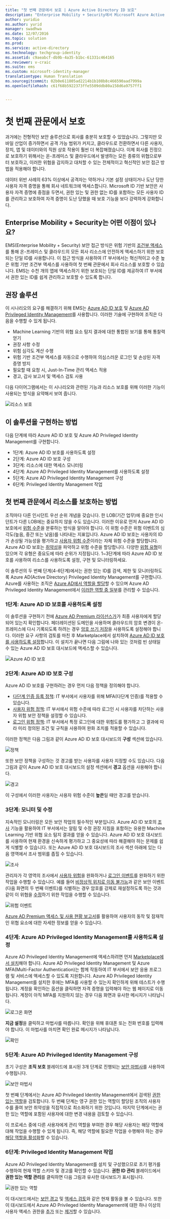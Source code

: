 ```yaml
---
title: "첫 번째 관문에서 보호 | Azure Active Directory ID 보호"
description: "Enterprise Mobility + Security에서 Microsoft Azure Active Directory Identity Protection 및 Azure Active Directory Privileged Identity Management 기능을 활용하여 ID를 보호함으로써 회사 리소스에 대한 액세스 보안을 유지하는 방법을 설명하는 시나리오입니다."
author: yuridio
ms.author: yurid
manager: swadhwa
ms.date: 12/07/2016
ms.topic: solution
ms.prod: 
ms.service: active-directory
ms.technology: techgroup-identity
ms.assetid: c9aeabcf-db9b-4a35-b1bc-61331c464165
ms.reviewer: v-craic
ms.suite: ems
ms.custom: microsoft-identity-manager
translationtype: Human Translation
ms.sourcegitcommit: 02b0e611805ad2214b1b108b8c466590aad7999a
ms.openlocfilehash: c61f68b5922373ffe5509ddb80a158d6a9757ff1


---
```


# <a name="protect-at-the-front-door"></a>첫 번째 관문에서 보호

과거에는 전형적인 보안 솔루션으로 회사를 충분히 보호할 수 있었습니다. 그렇지만 모바일 산업이 증가하면서 공격 가능 범위가 커지고, 클라우드로 전환하면서 다른 사용자, 장치, 앱 및 데이터와의 직원 상호 작용이 훨씬 더 복잡해졌습니다. 이제 회사를 진정으로 보호하기 위해서는 온-프레미스 및 클라우드에서 발생하는 모든 종류의 위협으로부터 보호하고, 이러한 위협을 감지하고 대처할 수 있는 전체적이고 혁신적인 보안 접근 방법을 적용해야 합니다.

데이터 위반 사례의 63% 이상에서 공격자는 약하거나 기본 설정 상태이거나 도난 당한 사용자 자격 증명을 통해 회사 네트워크에 액세스합니다.  Microsoft ID 기반 보안은 사용자 자격 증명에 중점을 두면서, 권한 있는 및 권한 없는 ID를 포함하는 모든 사용자 ID를 관리하고 보호하여 자격 증명이 도난 당했을 때 보호 기능을 보다 강력하게 강화합니다.


## <a name="how-can-enterprise-mobility-security-help-you"></a>Enterprise Mobility + Security는 어떤 이점이 있나요?

EMS(Enterprise Mobility + Security) 보안 접근 방식은 위험 기반의 [조건부 액세스](https://azure.microsoft.com/documentation/articles/active-directory-conditional-access/)를 통해 온-프레미스 및 클라우드의 모든 회사 리소스에 안전하게 액세스하기 위한 보호되는 단일 ID를 사용합니다. 이 접근 방식을 사용하여 IT 부서에서는 혁신적이고 수준 높은 위험 기반 조건부 액세스를 사용하여 첫 번째 관문에서 회사 리소스를 보호할 수 있습니다. EMS는 수천 개의 앱에 액세스하기 위한 보호되는 단일 ID를 제공하여 IT 부서에서 권한 있는 ID를 쉽게 관리하고 보호할 수 있도록 합니다.

## <a name="recommended-solution"></a>권장 솔루션

이 시나리오의 요구를 해결하기 위해 EMS는 [Azure AD ID 보호](https://azure.microsoft.com/documentation/articles/active-directory-identityprotection/) 및 [Azure AD Privileged Identity Management](https://azure.microsoft.com/documentation/articles/active-directory-privileged-identity-management-configure/)를 사용합니다. 이러한 기술에 구현하여 조직은 다음을 수행할 수 있게 됩니다.

- Machine Learning 기반의 위협 요소 탐지 결과에 대한 통합된 보기를 통해 통찰력 얻기
- 권장 사항 수정
- 위험 심각도 계산 수행
- 위험 기반 조건부 액세스를 자동으로 수행하여 의심스러운 로그인 및 손상된 자격 증명 방지
- 필요할 때 요청 시, Just-In-Time 관리 액세스 적용
- 경고, 감사 보고서 및 액세스 검토 사용

다음 다이어그램에서는 이 시나리오와 관련된 기능과 리소스 보호를 위해 이러한 기능이 사용되는 방식을 요약해서 보여 줍니다.

![리소스 보호](./media/protect-front-door/protect-front-door-fig1.png)

## <a name="how-to-implement-this-solution"></a>이 솔루션을 구현하는 방법

다음 단계에 따라 Azure AD ID 보호 및 Azure AD Privileged Identity Management를 구현합니다.

- 1단계: Azure AD ID 보호를 사용하도록 설정
- 2단계: Azure AD ID 보호 구성
- 3단계: 리소스에 대한 액세스 모니터링
- 4단계: Azure AD Privileged Identity Management를 사용하도록 설정
- 5단계: Azure AD Privileged Identity Management 구성
- 6단계: Privileged Identity Management 작업


## <a name="how-to-protect-your-resources-at-the-front-door"></a>첫 번째 관문에서 리소스를 보호하는 방법

조직마다 다른 인시던트 우선 순위 개념을 갖습니다. 한 LOB(기간 업무)에 중요한 인시던트가 다른 LOB에는 중요하지 않을 수도 있습니다. 이러한 이유로 먼저 Azure AD ID 보호에서 [위험 수준](https://azure.microsoft.com/documentation/articles/active-directory-identityprotection/#detection-and-risk)을 분류하는 방식을 알아야 합니다. 이 위험 수준은 위험 이벤트의 심각도(높음, 중간 또는 낮음)를 나타내는 지표입니다. Azure AD ID 보호는 사용자의 ID가 손상될 가능성을 평가하고 [사용자 위험 수준](https://azure.microsoft.com/documentation/articles/active-directory-identityprotection/#what-is-a-user-risk-level)이라는 자체 위험 수준을 할당합니다. Azure AD ID 보호는 [취약성](https://azure.microsoft.com/documentation/articles/active-directory-identityprotection-vulnerabilities/)을 파악하고 위험 수준을 할당합니다. 다양한 [위험 유형](https://azure.microsoft.com/documentation/articles/active-directory-identityprotection-risk-events-types/)이 있으며 각 유형은 중요도에 따라 순위가 지정됩니다. 1~3단계에 따라 Azure AD ID 보호를 사용하여 리소스를 사용하도록 설정, 구현 및 모니터링하세요.

이 솔루션의 두 번째 단계(4-6단계)에서는 권한 있는 ID를 검색, 제한 및 모니터링하도록 Azure AD(Active Directory) Privileged Identity Management를 구현합니다. Azure를 사용하는 조직은 [Azure AD에서 역할을 할당](https://azure.microsoft.com/documentation/articles/active-directory-assign-admin-roles/)할 수 있으며 Azure AD Privileged Identity Management에서 [이러한 역할 중 일부](https://azure.microsoft.com/documentation/articles/active-directory-privileged-identity-management-roles/)를 관리할 수 있습니다.

### <a name="step-1-enable-azure-ad-identity-protection"></a>1단계: Azure AD ID 보호를 사용하도록 설정

이 솔루션을 구현하기 전에 [Azure AD Premium 라이선스가](https://azure.microsoft.com/documentation/articles/active-directory-get-started-premium/)가 최종 사용자에게 할당되어 있는지 확인합니다. 페더레이션된 도메인을 사용하며 클라우드의 암호 변경이 온-프레미스에 다시 기록되도록 하려는 경우 [암호 쓰기 저장](https://azure.microsoft.com/documentation/articles/active-directory-passwords-getting-started/)을 사용하도록 설정해야 합니다. 이러한 요구 사항의 검토를 마친 후 Marketplace에서 설치하여 [Azure AD ID 보호를 사용하도록 설정](https://azure.microsoft.com/documentation/articles/active-directory-identityprotection-enable/)합니다. 이 설치가 끝나면 다음 그림에 나와 있는 것처럼 빈 상태일 수 있는 Azure AD ID 보호 대시보드에 액세스할 수 있습니다.

![Azure AD ID 보호](./media/protect-front-door/protect-front-door-fig2.png)

### <a name="step-2-configure-azure-ad-identity-protection"></a>2단계: Azure AD ID 보호 구성

Azure AD ID 보호를 구현하려는 경우 먼저 다음 정책을 정의해야 합니다.

- [다단계 인증 등록 정책](https://azure.microsoft.com/documentation/articles/active-directory-identityprotection/#multi-factor-authentication-registration-policy): IT 부서에서 사용자를 위해 MFA(다단계 인증)를 적용할 수 있습니다.
- [사용자 위험 정책](https://azure.microsoft.com/documentation/articles/active-directory-identityprotection/#user-risk-security-policy): IT 부서에서 위험 수준에 따라 로그인 시 사용자를 차단하는 사용자 위험 보안 정책을 설정할 수 있습니다.
- [로그인 위험 정책](https://azure.microsoft.com/documentation/articles/active-directory-identityprotection/#sign-in-risk-security-policy): IT 부서에서 특정 로그인에 대한 위험도를 평가하고 그 결과에 따라 미리 정의된 조건 및 규칙을 사용하여 완화 조치를 적용할 수 있습니다.

이러한 정책은 다음 그림과 같이 Azure AD ID 보호 대시보드의 **구성** 섹션에 있습니다.

![정책](./media/protect-front-door/protect-front-door-fig3.png)

또한 보안 정책을 구성하는 것 경고를 받는 사용자를 사용자 지정할 수도 있습니다. 다음 그림과 같이 Azure AD ID 보호 대시보드의 설정 섹션에서 **경고** 옵션을 사용해야 합니다.

![경고](./media/protect-front-door/protect-front-door-fig4.png)

이 구성에서 이러한 사용자는 사용자 위험 수준이 **높은**일 때만 경고를 받습니다.

### <a name="step-3-monitor-and-remediation"></a>3단계: 모니터 및 수정

지속적인 모니터링은 모든 보안 작업의 필수적인 부분입니다. Azure AD ID 보호의 [조사](https://azure.microsoft.com/documentation/articles/active-directory-identityprotection/#investigation) 기능을 활용하여 IT 부서에서는 알림 및 수정 권장 지침을 포함하는 유용한 Machine Learning 기반 위협 요소 탐지 결과를 얻을 수 있습니다. Azure AD ID 보호 대시보드를 사용하여 현재 환경을 신속하게 평가하고 그 중요성에 따라 해결해야 하는 문제를 쉽게 식별할 수 있습니다. 또는 Azure AD ID 보호 대시보드의 조사 섹션 아래에 있는 다음 영역에서 조사 범위를 좁힐 수 있습니다.

![조사](./media/protect-front-door/protect-front-door-fig5.png)

관리자가 각 영역의 조사에서 [사용자 위험](https://azure.microsoft.com/documentation/articles/active-directory-identityprotection/#mitigating-user-risk-events)을 완화하거나 [로그인 이벤트](https://azure.microsoft.com/documentation/articles/active-directory-identityprotection/#mitigating-sign-in-risk-events)를 완화하기 위한 작업을 수행할 수 있습니다. 예를 들어 [비정상적 위치로 이동 불가능](https://azure.microsoft.com/documentation/articles/active-directory-identityprotection-risk-events-types/#impossible-travel-to-atypical-locations)과 같은 보안 이벤트(다음 화면의 두 번째 이벤트)를 식별하는 경우 암호를 강제로 재설정하도록 하는 것과 같이 이 위협을 [수정](https://azure.microsoft.com/documentation/articles/active-directory-identityprotection/#remediating-user-risk-events)하기 위한 작업을 수행할 수 있습니다.

![위험 이벤트](./media/protect-front-door/protect-front-door-fig6.png)

[Azure AD Premium 액세스 및 사용 현황 보고서](https://azure.microsoft.com/documentation/articles/active-directory-view-access-usage-reports/)를 활용하여 사용자의 동작 및 잠재적인 위협 요소에 대한 자세한 정보를 얻을 수 있습니다.

### <a name="step-4-enable-azure-ad-privileged-identity-management"></a>4단계: Azure AD Privileged Identity Management를 사용하도록 설정

Azure AD Privileged Identity Management에 액세스하려면 먼저 [Marketplace에서 설치](https://azure.microsoft.com/documentation/articles/active-directory-privileged-identity-management-getting-started/)해야 합니다. Azure AD Privileged Identity Management 및 Azure MFA(Multi-Factor Authentication)는 함께 작동하여 IT 부서에서 보안 응용 프로그램 및 서비스에 액세스할 수 있도록 지원합니다. Azure AD Privileged Identity Management를 설치한 후에는 MFA를 사용할 수 있는지 확인하게 위해 테스트가 수행됩니다. 계정을 확인하는 옵션을 클릭하면 자격 증명을 입력해야 하는 웹 페이지로 이동됩니다. 계정이 아직 MFA를 지원하지 않는 경우 다음 화면과 유사한 메시지가 나타납니다.

![로그온 화면](./media/protect-front-door/protect-front-door-fig7.png)

**지금 설정**을 클릭하고 마법사를 따릅니다. 확인을 위해 휴대폰 또는 전화 번호를 입력해야 합니다. 이 마법사를 마치면 확인 완료 메시지가 나타납니다.

![확인](./media/protect-front-door/protect-front-door-fig8.png)

### <a name="step-5-configure-azure-ad-privileged-identity-management"></a>5단계: Azure AD Privileged Identity Management 구성

초기 구성은 **조직 보호** 블레이드에 표시된 3개 단계로 진행되는 [보안 마법사](https://azure.microsoft.com/documentation/articles/active-directory-privileged-identity-management-security-wizard/)를 사용하여 수행됩니다.

![보안 마법사](./media/protect-front-door/protect-front-door-fig9.png)

첫 번째 단계에서는 Azure AD Privileged Identity Management에서 검색된 [권한 있는 역할](https://azure.microsoft.com/documentation/articles/active-directory-privileged-identity-management-roles/)을 검토합니다. 두 번째 단계는 영구 권한 있는 역할이 할당된 조직의 사용자 수를 줄여 보안 취약성을 직접적으로 최소화하기 위한 것입니다. 마지막 단계에서는 권한 있는 역할에 포함된 사용자에 대한 변경 내용을 검토할 수 있습니다.

이 프로세스 중에 다른 사용자에게 관리 역할을 부여한 경우 해당 사용자는 해당 역할에 대해 작업을 수행할 수 있게 됩니다. 즉, 해당 역할에 필요한 작업을 수행해야 하는 경우 [해당 역할을 활성화](https://azure.microsoft.com/documentation/articles/active-directory-privileged-identity-management-how-to-activate-role/)할 수 있습니다.

### <a name="step-6-privileged-identity-management-operations"></a>6단계: Privileged Identity Management 작업

Azure AD Privileged Identity Management를 설치 및 구성했으므로 초기 평가를 수행하여 현재 역할 스키마 및 경고를 확인할 수 있습니다. **권한 ID 관리** 블레이드에서 **권한 있는 역할 관리**를 클릭하면 다음 그림과 유사한 대시보드가 표시됩니다.

![권한 있는 역할](./media/protect-front-door/protect-front-door-fig10.png)

이 대시보드에서는 [보안 경고](https://azure.microsoft.com/documentation/articles/active-directory-privileged-identity-management-how-to-configure-security-alerts/) 및 [액세스 검토](https://azure.microsoft.com/documentation/articles/active-directory-privileged-identity-management-how-to-start-security-review/)와 같은 현재 활동을 볼 수 있습니다. 또한 이 대시보드에서 Azure AD Privileged Identity Management에 대한 하나 이상의 사용자 액세스 권한을 [추가](https://azure.microsoft.com/documentation/articles/active-directory-privileged-identity-management-how-to-give-access-to-pim/) 또는 [제거](https://azure.microsoft.com/documentation/articles/active-directory-privileged-identity-management-how-to-give-access-to-pim/#remove-another-users-access-rights-for-managing-pim)할 수 있습니다.



<!--HONumber=Dec16_HO2-->


